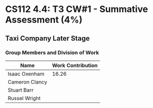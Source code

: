 # CS112 4.4: T3 CW#1 - Summative Assessment (4%)

## Taxi Company Later Stage

### Group Members and Division of Work

| **Name**          | **Work Contribution** |
|--------------------|------------------------|
| Isaac Oxenham     | 16.26                 |
| Cameron Clancy    |                        |
| Stuart Barr       |                        |
| Russel Wright     |                        |
